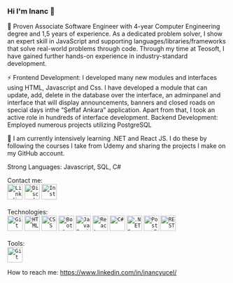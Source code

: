 ### Hi I'm Inanc 👋

🔭 Proven Associate Software Engineer with 4-year Computer Engineering degree and 1,5 years of experience. As a dedicated problem solver, I show an expert skill in JavaScript and supporting languages/libraries/frameworks that solve real-world problems through code. Through my time at Teosoft, I have gained further hands-on experience in industry-standard development.

⚡ Frontend Development: I developed many new modules and interfaces using HTML, Javascript and Css. I have developed a module that can update, add, delete in the database over the interface, an adminpanel and interface that will display announcements, banners and closed roads on special days inthe “Şeffaf Ankara” application. Apart from that, I took an active role in hundreds of interface development. Backend Development: Employed numerous projects utilizing PostgreSQL

🌱 I am currently intensively learning .NET and React JS. I do these by following the courses I take from Udemy and sharing the projects I make on my GitHub account.

Strong Languages: Javascript, SQL, C#


<div>
<a>Contact me:</a><br>
<code><a href="https://www.linkedin.com/in/inancyucel" target="_blank"><img width="35" src="https://tifennlp.com/wp-content/uploads/2016/12/linkedin-icon-logo-vector-400x400.png" alt="Linkedin" title="Linkedin"/></a></code>
<code><a href="https://discordapp.com/users/323617063728054273" target="_blank"><img width="35" src="https://seeklogo.com/images/D/discord-logo-134E148657-seeklogo.com.png" alt="Discord" title="Discord"/></a></code>
<code><a href="https://www.instagram.com/inancyucel" target="_blank"><img width="35" src="https://upload.wikimedia.org/wikipedia/commons/thumb/e/e7/Instagram_logo_2016.svg/1200px-Instagram_logo_2016.svg.png" alt="Instagram" title="Instagram"/></a></code>
</div><br>


<div>
<a>Technologies:</a><br>
<code><img width="35" src="https://user-images.githubusercontent.com/25181517/192108372-f71d70ac-7ae6-4c0d-8395-51d8870c2ef0.png" alt="Git" title="Git"/></code>
<code><img width="35" src="https://user-images.githubusercontent.com/25181517/192158954-f88b5814-d510-4564-b285-dff7d6400dad.png" alt="HTML" title="HTML"/></code>
<code><img width="35" src="https://user-images.githubusercontent.com/25181517/183898674-75a4a1b1-f960-4ea9-abcb-637170a00a75.png" alt="CSS" title="CSS"/></code>
<code><img width="35" src="https://user-images.githubusercontent.com/25181517/183898054-b3d693d4-dafb-4808-a509-bab54cf5de34.png" alt="Bootstrap" title="Bootstrap"/></code>
<code><img width="35" src="https://user-images.githubusercontent.com/25181517/117447155-6a868a00-af3d-11eb-9cfe-245df15c9f3f.png" alt="JavaScript" title="JavaScript"/></code>
<code><img width="35" src="https://user-images.githubusercontent.com/25181517/183897015-94a058a6-b86e-4e42-a37f-bf92061753e5.png" alt="React" title="React"/></code>
<code><img width="35" src="https://user-images.githubusercontent.com/25181517/121405384-444d7300-c95d-11eb-959f-913020d3bf90.png" alt="C#" title="C#"/></code>
<code><img width="35" src="https://user-images.githubusercontent.com/25181517/121405754-b4f48f80-c95d-11eb-8893-fc325bde617f.png" alt=".NET Core" title=".NET Core"/></code>
<code><img width="35" src="https://user-images.githubusercontent.com/25181517/117208740-bfb78400-adf5-11eb-97bb-09072b6bedfc.png" alt="PostgreSQL" title="PostgreSQL"/></code>
<code><img width="35" src="https://user-images.githubusercontent.com/25181517/192107858-fe19f043-c502-4009-8c47-476fc89718ad.png" alt="REST" title="REST"/></code>
</div><br>


<div>
<a>Tools:</a><br>
<code><img width="35" src="https://user-images.githubusercontent.com/25181517/192108372-f71d70ac-7ae6-4c0d-8395-51d8870c2ef0.png" alt="Git" title="Git"/></code>
</div>

How to reach me: https://www.linkedin.com/in/inancyucel/

